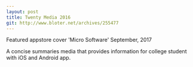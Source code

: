 ```yaml
---
layout: post
title: Twenty Media 2016
git: http://www.bloter.net/archives/255477
---
```

<p>Featured appstore cover 'Micro Software' September, 2017</p>
A concise summaries media that provides information for college student with iOS and Android app.
